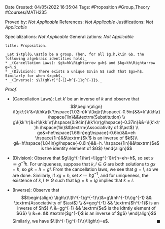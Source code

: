 <div class="topSpace"></div>

Date Created: 04/05/2022 16:35:04
Tags: #Proposition #Group_Theory #Courses/MATH235

Proved by: _Not Applicable_
References: _Not Applicable_
Justifications: _Not Applicable_

Specializations: _Not Applicable_
Generalizations: _Not Applicable_

``` ad-Proposition
title: Proposition.

_Let $\tpl{G,\ast}$ be a group. Then, for all $g,h,k\in G$, the following algebraic identities hold:_
* _(Cancellation Laws): $gk=hk\Rightarrow g=h$ and $kg=kh\Rightarrow g=h.$_
* _(Division): There exists a unique $x\in G$ such that $gx=h$. Similarly for when $xg=h$._
* _(Inverse): $\l(gh\r)^{-1}=h^{-1}g^{-1}$._

```

_Proof_.
* (Cancellation Laws): Let $k'$ be an inverse of $k$ and observe that
$$\begin{align}
    \l(gk\r)k'&=\l(hk\r)k'\hspace{1.02in}k'\l(kg\r)\hspace{-0.5in}&&=k'\l(kh\r) \hspace{1in}&&\textrm{Substitution} \\
    g\l(kk'\r)&=h\l(kk'\r)\hspace{0.94in}\l(k'k\r)g\hspace{-0.37in}&&=\l(k'k\r)h \hspace{1in}&&\textrm{Associativity of $\ast$} \\
    ge&=he\hspace{1.66in}eg\hspace{-0.6in}&&=eh \hspace{1in}&&\textrm{$k'$ is an inverse of $k$}\\
    g&=h\hspace{1.84in}g\hspace{-0.6in}&&=h. \hspace{1in}&&\textrm{$e$ is the identity element of $G$}
\end{align}$$

* (Division): Observe that $g\l(g^{-1}h\r)=\l(gg^{-1}\r)h=eh=h$, so set $x\coloneqq g^{-1}h$. For uniqueness, suppose that $k,l\in G$ are both solutions to $gx=h$, so $gk=h=gl$. From the cancellation laws, we see that $g=l$, so we are done. Similarly, if $xg=h$, set $x\coloneqq hg^{-1}$, and for uniqueness, the existence of $k,l\in G$ such that $kg=h=lg$ implies that $k=l$.
* (Inverse): Observe that
$$\begin{align}
    \l(gh\r)\l(h^{-1}g^{-1}\r)&=g\l(hh^{-1}\r)g^{-1} && \textrm{Associativity of $\ast$} \\
    &=geg^{-1} && \textrm{$h^{-1}$ is an inverse of $h$} \\
    &=gg^{-1} && \textrm{$e$ is the idtntiy element of $G$} \\
    &=e. && \textrm{$g^{-1}$ is an inverse of $g$}
\end{align}$$
Similarly, we have $\l(h^{-1}g^{-1}\r)\l(gh\r)=e$.<span style="float:right;">$\blacksquare$</span>
